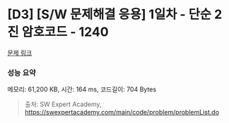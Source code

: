 # [D3] [S/W 문제해결 응용] 1일차 - 단순 2진 암호코드 - 1240 

[문제 링크](https://swexpertacademy.com/main/code/problem/problemDetail.do?contestProbId=AV15FZuqAL4CFAYD) 

### 성능 요약

메모리: 61,200 KB, 시간: 164 ms, 코드길이: 704 Bytes



> 출처: SW Expert Academy, https://swexpertacademy.com/main/code/problem/problemList.do